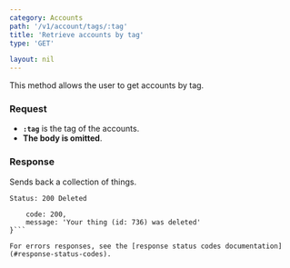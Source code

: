 ```yaml
---
category: Accounts
path: '/v1/account/tags/:tag'
title: 'Retrieve accounts by tag'
type: 'GET'

layout: nil
---
```


This method allows the user to get accounts by tag.

### Request

* **`:tag`** is the tag of the accounts.
* **The body is omitted**.

### Response

Sends back a collection of things.

```Status: 200 Deleted```
```{
    code: 200,
    message: 'Your thing (id: 736) was deleted'
}```

For errors responses, see the [response status codes documentation](#response-status-codes).